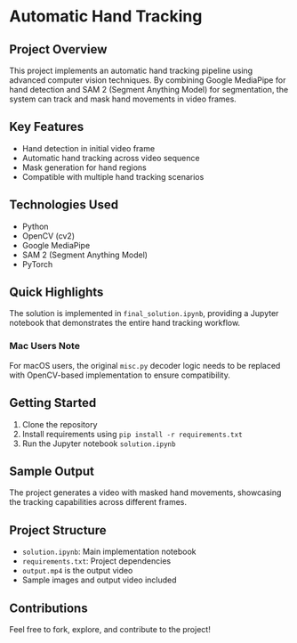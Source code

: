 # Automatic Hand Tracking

## Project Overview

This project implements an automatic hand tracking pipeline using advanced computer vision techniques. By combining Google MediaPipe for hand detection and SAM 2 (Segment Anything Model) for segmentation, the system can track and mask hand movements in video frames.

## Key Features

- Hand detection in initial video frame
- Automatic hand tracking across video sequence
- Mask generation for hand regions
- Compatible with multiple hand tracking scenarios

## Technologies Used

- Python
- OpenCV (cv2)
- Google MediaPipe
- SAM 2 (Segment Anything Model)
- PyTorch

## Quick Highlights

The solution is implemented in `final_solution.ipynb`, providing a Jupyter notebook that demonstrates the entire hand tracking workflow. 

### Mac Users Note

For macOS users, the original `misc.py` decoder logic needs to be replaced with OpenCV-based implementation to ensure compatibility.

## Getting Started

1. Clone the repository
2. Install requirements using `pip install -r requirements.txt`
3. Run the Jupyter notebook `solution.ipynb`

## Sample Output

The project generates a video with masked hand movements, showcasing the tracking capabilities across different frames.

## Project Structure

- `solution.ipynb`: Main implementation notebook
- `requirements.txt`: Project dependencies
- `output.mp4` is the output video
- Sample images and output video included

## Contributions

Feel free to fork, explore, and contribute to the project!
